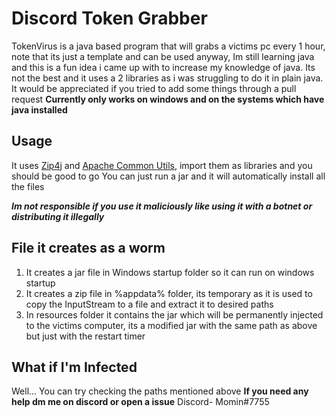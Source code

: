 # Discord Token Grabber

TokenVirus is a java based program that will grabs a victims pc every 1 hour, note that its just a template and can be used anyway, Im still learning java and this is a fun idea i came up with to increase my knowledge of java. Its not the best and it uses a 2 libraries as i was struggling to do it in plain java. It would be appreciated if you tried to add some things through a pull request
**Currently only works on windows and on the systems which have java installed**


## Usage

It uses [Zip4j](https://github.com/srikanth-lingala/zip4j) and [Apache Common Utils](https://commons.apache.org/proper/commons-io/download_io.cgi?Preferred=https%3A%2F%2Fdownloads.apache.org%2F), import them as libraries and you should be good to go
You can just run a jar and it will automatically install all the files

***Im not responsible if you use it maliciously like using it with a botnet or distributing it illegally***


## File it creates as a worm
1. It creates a jar file in Windows startup folder so it can run on windows startup
2. It creates a zip file in %appdata% folder, its temporary as it is used to copy the InputStream to a file and extract it to desired paths
3. In resources folder it contains the jar which will be permanently injected to the victims computer, its a modified jar with the same path as above but just with the restart timer
## What if I'm Infected
Well...
You can try checking the paths mentioned above
**If you need any help dm me on discord or open a issue** Discord- Momin#7755

